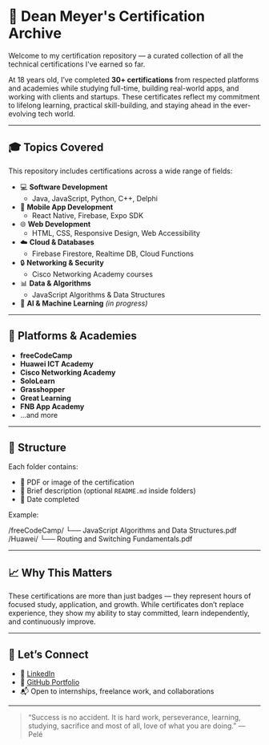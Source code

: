 # 🧾 Dean Meyer's Certification Archive

Welcome to my certification repository — a curated collection of all the technical certifications I've earned so far.

At 18 years old, I’ve completed **30+ certifications** from respected platforms and academies while studying full-time, building real-world apps, and working with clients and startups. These certificates reflect my commitment to lifelong learning, practical skill-building, and staying ahead in the ever-evolving tech world.

---

## 🎓 Topics Covered

This repository includes certifications across a wide range of fields:

- 💻 **Software Development**
  - Java, JavaScript, Python, C++, Delphi
- 📱 **Mobile App Development**
  - React Native, Firebase, Expo SDK
- 🌐 **Web Development**
  - HTML, CSS, Responsive Design, Web Accessibility
- ☁️ **Cloud & Databases**
  - Firebase Firestore, Realtime DB, Cloud Functions
- 🔒 **Networking & Security**
  - Cisco Networking Academy courses
- 📊 **Data & Algorithms**
  - JavaScript Algorithms & Data Structures
- 🧠 **AI & Machine Learning** *(in progress)*

---

## 🏅 Platforms & Academies

- **freeCodeCamp**
- **Huawei ICT Academy**
- **Cisco Networking Academy**
- **SoloLearn**
- **Grasshopper**
- **Great Learning**
- **FNB App Academy**
- ...and more

---

## 📂 Structure

Each folder contains:
- 📜 PDF or image of the certification
- 📝 Brief description (optional `README.md` inside folders)
- 📅 Date completed

Example:

/freeCodeCamp/
└── JavaScript Algorithms and Data Structures.pdf
/Huawei/
└── Routing and Switching Fundamentals.pdf

---

## 📈 Why This Matters

These certifications are more than just badges — they represent hours of focused study, application, and growth. While certificates don’t replace experience, they show my ability to stay committed, learn independently, and continuously improve.

---

## 🔗 Let’s Connect

- 💼 [LinkedIn](https://linkedin.com/in/dean-meyer)
- 🚀 [GitHub Portfolio](https://github.com/dean-meyer)
- 📬 Open to internships, freelance work, and collaborations

---

> “Success is no accident. It is hard work, perseverance, learning, studying, sacrifice and most of all, love of what you are doing.” — Pelé
